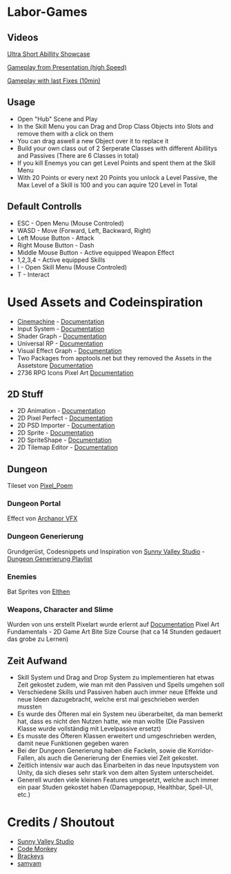# Labor-Games

## Videos
[Ultra Short Abillity Showcase](https://youtu.be/n4SV9BCGHtU)

[Gameplay from Presentation (high Speed)](https://www.youtube.com/watch?v=huE3ChqfQnc)

[Gameplay with last Fixes (10min)](https://youtu.be/jWfofVZ6rPM)

## Usage
- Open "Hub" Scene and Play
- In the Skill Menu you can Drag and Drop Class Objects into Slots and remove them with a click on them
- You can drag aswell a new Object over it to replace it
- Build your own class out of 2 Serperate Classes with different Abillitys and Passives (There are 6 Classes in total)
- If you kill Enemys you can get Level Points and spent them at the Skill Menu
- With 20 Points or every next 20 Points you unlock a Level Passive, the Max Level of a Skill is 100 and you can aquire 120 Level in Total  

## Default Controlls

- ESC - Open Menu (Mouse Controled)
- WASD - Move (Forward, Left, Backward, Right)
- Left Mouse Button - Attack
- Right Mouse Button - Dash
- Middle Mouse Button - Active equipped Weapon Effect
- 1,2,3,4 - Active equipped Skills
- I - Open Skill Menu (Mouse Controled)
- T - Interact

# Used Assets and Codeinspiration

* [Cinemachine](https://unity.com/de/unity/features/editor/art-and-design/cinemachine) - [Documentation](https://docs.unity3d.com/Packages/com.unity.cinemachine@2.6/manual/index.html)
* Input System - [Documentation](https://docs.unity3d.com/Packages/com.unity.inputsystem@1.1/manual/index.html)
* Shader Graph - [Documentation](https://docs.unity3d.com/Packages/com.unity.shadergraph@10.6/manual/index.html)
* Universal RP - [Documentation](https://docs.unity3d.com/Packages/com.unity.render-pipelines.universal@10.6/manual/index.html)
* Visual Effect Graph - [Documentation](https://docs.unity3d.com/Packages/com.unity.visualeffectgraph@10.6/manual/index.html)
* Two Packages from apptools.net but they removed the Assets in the Assetstore [Documentation](http://appstools.net/)
* 2736 RPG Icons Pixel Art [Documentation](https://assetstore.unity.com/packages/2d/gui/icons/2736-rpg-icons-pixel-art-186427)

## 2D Stuff
* 2D Animation - [Documentation](https://docs.unity3d.com/Packages/com.unity.2d.animation@5.0/manual/index.html)
* 2D Pixel Perfect - [Documentation](https://docs.unity3d.com/Packages/com.unity.2d.pixel-perfect@4.0/manual/index.html)
* 2D PSD Importer - [Documentation](https://docs.unity3d.com/Packages/com.unity.2d.psdimporter@4.1/manual/index.html)
* 2D Sprite - [Documentation](https://docs.unity3d.com/Packages/com.unity.2d.sprite@1.0/manual/index.html)
* 2D SpriteShape - [Documentation](https://docs.unity3d.com/Packages/com.unity.2d.spriteshape@5.1/manual/index.html)
* 2D Tilemap Editor - [Documentation](https://docs.unity3d.com/Packages/com.unity.2d.tilemap@1.0/manual/index.html)
 

## Dungeon
Tileset von [Pixel_Poem](https://pixel-poem.itch.io/dungeon-assetpuck)

### Dungeon Portal
Effect von [Archanor VFX](https://assetstore.unity.com/packages/vfx/particles/action-rpg-fx-38222)

### Dungeon Generierung
Grundgerüst, Codesnippets und Inspiration von [Sunny Valley Studio](https://www.youtube.com/SunnyValleyStudio) - [Dungeon Generierung Playlist](https://www.youtube.com/watch?v=-QOCX6SVFsk&list=PLcRSafycjWFenI87z7uZHFv6cUG2Tzu9v)

### Enemies
Bat Sprites von [Elthen](https://elthen.itch.io/bat-sprite-pack) 

### Weapons, Character and Slime
Wurden von uns erstellt
Pixelart wurde erlernt auf [Documentation](https://www.gamedev.tv/) Pixel Art Fundamentals - 2D Game Art Bite Size Course (hat ca 14 Stunden gedauert das grobe zu Lernen)

## Zeit Aufwand 
* Skill System und Drag and Drop System zu implementieren hat etwas Zeit gekostet zudem, wie man mit den Passiven und Spells umgehen soll
* Verschiedene Skills und Passiven haben auch immer neue Effekte und neue Ideen dazugebracht, welche erst mal geschrieben werden mussten
* Es wurde des Öfteren mal ein System neu überarbeitet, da man bemerkt hat, dass es nicht den Nutzen hatte, wie man wollte (Die Passiven Klasse wurde vollständig mit Levelpassive ersetzt)
* Es musste des Öfteren Klassen erweitert und umgeschrieben werden, damit neue Funktionen gegeben waren
* Bei der Dungeon Generierung haben die Fackeln, sowie die Korridor-Fallen, als auch die Generierung der Enemies viel Zeit gekostet.
* Zeitlich intensiv war auch das Einarbeiten in das neue Inputsystem von Unity, da sich dieses sehr stark von dem alten System unterscheidet.
* Generell wurden viele kleinen Features umgesetzt, welche auch immer ein paar Studen gekostet haben (Damagepopup, Healthbar, Spell-UI, etc.)

# Credits / Shoutout

- [Sunny Valley Studio](https://www.youtube.com/SunnyValleyStudio)
- [Code Monkey](https://www.youtube.com/CodeMonkeyUnity)
- [Brackeys](https://www.youtube.com/c/Brackeys)
- [samyam](https://www.youtube.com/c/samyam)

